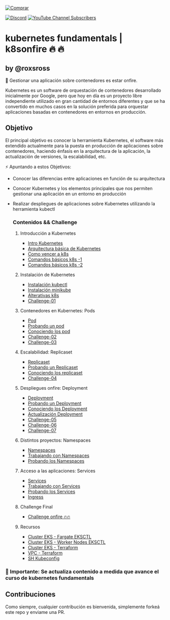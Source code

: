 [![Comprar](https://www.buymeacoffee.com/assets/img/custom_images/orange_img.png)](https://www.buymeacoffee.com/roxsross)

[![Discord](https://img.shields.io/discord/729672926432985098?style=social&label=Discord&logo=discord)](https://discord.gg/5fqHuBq6pf)
[![YouTube Channel Subscribers](https://img.shields.io/youtube/channel/subscribers/UCxPD7bsocoAMq8Dj18kmGyQ?style=social)](https://www.youtube.com/channel/UCa-FcaB75ZtqWd1YCWW6INQ?sub_confirmation=1)

# kubernetes fundamentals | k8sonfire 🔥 🔥 
## by @roxsross

📌 Gestionar una aplicación sobre contenedores es estar onfire.

Kubernetes es un software de orquestación de contenedores desarrollado
inicialmente por Google, pero que hoy en día es un proyecto libre
independiente utilizado en gran cantidad de entornos diferentes y que
se ha convertido en muchos casos en la solución preferida para
orquestar aplicaciones basadas en contenedores en entornos en
producción.

## Objetivo

El principal objetivo es conocer la herramienta Kubernetes, 
el software más extendido actualmente para la puesta en
producción de aplicaciones sobre contenedores, haciendo énfasis en la
arquitectura de la aplicación, la actualización de versiones, la
escalabilidad, etc.

⚡ Apuntando a estos Objetivos:

* Conocer las diferencias entre aplicaciones en función de su
  arquitectura
* Conocer Kubernetes y los elementos principales que nos permiten
  gestionar una aplicación en un entorno en producción
* Realizar despliegues de aplicaciones sobre Kubernetes utilizando la
  herramienta kubectl

  ### Contenidos && Challenge

  1. Introducción a Kubernetes
        * [Intro Kubernetes](kubernetes/01/introk8s.md)
        * [Arquitectura básica de Kubernetes](kubernetes/01/arquitecturak8s.md)
        * [Como vencer a k8s](kubernetes/01/retok8s.md)
        * [Comandos básicos k8s -1](doc/kubernetes-comandos-basicos-1.png)
        * [Comandos básicos k8s -2](doc/kubernetes-comandos-basicos-2.png)
  1. Instalación de Kubernetes 
        * [Instalación kubectl](kubernetes/01/kubectl.md)
        * [Instalación minikube](kubernetes/01/minikube.md)
        * [Alterativas k8s](kubernetes/01/alternativask8s.md)
        * [Challenge-01](challenge/01/actividad1.md) 

  1. Contenedores en Kubernetes: Pods 
        * [Pod](/kubernetes/02/pod.md)
        * [Probando un pod](kubernetes/02/probando_un_pod.md)
        * [Conociendo los pod](kubernetes/02/gestionando_pod.md)
        * [Challenge-02](challenge/02/actividad2.md)
        * [Challenge-03](challenge/03/actividad3.md)   

  1. Escalabilidad: Replicaset
        * [Replicaset](/kubernetes/03/rs.md)
        * [Probando un Replicaset](kubernetes/03/probando_rs.md)
        * [Conociendo los replicaset](kubernetes/03/gestionando_rs.md)
        * [Challenge-04](challenge/04/actividad4.md)  
      
  1. Despliegues onfire: Deployment
        * [Deployment](/kubernetes/04/deploy.md)
        * [Probando un Deployment](kubernetes/04/probando_deploy.md)
        * [Conociendo los Deployment](kubernetes/04/gestionando_deploy.md)
        * [Actualización Deployment](kubernetes/04/actualizacion_deploy.md)
        * [Challenge-05](challenge/05/actividad5.md) 
        * [Challenge-06](challenge/06/actividad6.md)  
        * [Challenge-07](challenge/07/actividad7.md)               

  1. Distintos proyectos: Namespaces
        * [Namespaces](/kubernetes/05/ns.md)
        * [Trabajando con Namespaces](kubernetes/05/trabajando_ns.md)
        * [Probando los Namespaces](kubernetes/05/gestionando_ns.md)

  1. Acceso a las aplicaciones: Services
        * [Services](/kubernetes/065/ns.md)
        * [Trabajando con Services](kubernetes/06/trabajando_svc.md)
        * [Probando los Services](kubernetes/06/gestionando_svc.md)
        * [Ingress](kubernetes/06/ingress.md)

  1. Challenge Final
        * [Challenge onfire 🔥🔥](/challenge-final/challenge.md)

  1. Recursos
        * [Cluster EKS - Fargate EKSCTL](/recursos/cluster/eksctl/cluster-fargate.yaml) 
        * [Cluster EKS - Worker Nodes EKSCTL](/recursos/cluster/eksctl/cluster.yaml)
        * [Cluster EKS - Terraform](/recursos/cluster/terraform/eks/main.tf) 
        * [VPC - Terraform](/recursos/cluster/terraform/vpc/vpc.tf) 
        * [SH Kubeconfig](/recursos/cluster/kubeconfig/kube.sh) 
  
 

### 🔔 Importante: Se actualiza contenido a medida que avance el curso de kubernetes fundamentals


## Contribuciones

Como siempre, cualquier contribución es bienvenida, simplemente forkeá este repo y enviame una PR.  